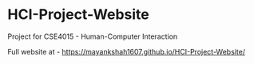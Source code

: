 # HCI-Project-Website
Project for CSE4015 - Human-Computer Interaction

Full website at - https://mayankshah1607.github.io/HCI-Project-Website/
